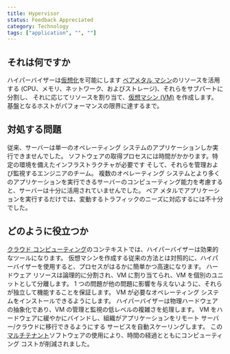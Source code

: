 ```yaml
---
title: Hypervisor
status: Feedback Appreciated
category: Technology
tags: ["application", "", ""]
---
```


## それは何ですか

ハイパーバイザーは[仮想化](/virtualization/)を可能にします
[ベアメタル マシン](/bare-metal-machine/)のリソースを活用する
(CPU、メモリ、ネットワーク、およびストレージ)、それらをサブパートに分割し、
それに応じてリソースを割り当て、[仮想マシン (VM)](/virtual-machine/) を作成します。
基盤となるホストがパフォーマンスの限界に達するまで。

## 対処する問題

従来、サーバーは単一のオペレーティング システムのアプリケーションしか実行できませんでした。
ソフトウェアの取得プロセスには時間がかかります。特定の環境を備えたインフラストラクチャが必要です
そして、それらを管理および監視するエンジニアのチーム。
複数のオペレーティング システムとより多くのアプリケーションを実行できるサーバーのコンピューティング能力を考慮すると、サーバーは十分に活用されていませんでした。
ベア メタルでアプリケーションを実行するだけでは、変動するトラフィックのニーズに対応するには不十分でした。

## どのように役立つか

[クラウド コンピューティング](/cloud-computing/)のコンテキストでは、ハイパーバイザーは効果的なツールになります。
仮想マシンを作成する従来の方法とは対照的に、ハイパーバイザーを使用すると、プロセスがはるかに簡単かつ高速になります。
ハードウェア リソースは論理的に分割され、VM に割り当てられ、VM を個別のユニットとして分離します。
1 つの問題が他の問題に影響を与えないように、それらが独立して機能することを保証します。
VM が必要なオペレーティング システムをインストールできるようにします。
ハイパーバイザーは物理ハードウェアの抽象化であり、VM の管理と監視の低レベルの複雑さを処理します。
VM をハードウェアに緩やかにバインドし、組織がアプリケーションをリモート サーバー/クラウドに移行できるようにする
サービスを自動スケーリングします。
この[マルチテナント](/multitenancy/)ソフトウェアの使用により、時間の経過とともにコンピューティング コストが削減されました。
